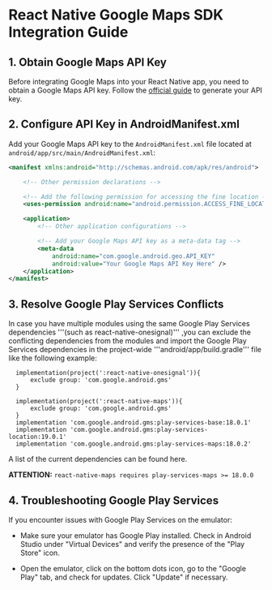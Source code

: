 # React Native Google Maps SDK Integration Guide

## 1. Obtain Google Maps API Key

Before integrating Google Maps into your React Native app, you need to obtain a Google Maps API key. Follow the [official guide](https://developers.google.com/maps/gmp-get-started) to generate your API key.

## 2. Configure API Key in AndroidManifest.xml

Add your Google Maps API key to the `AndroidManifest.xml` file located at `android/app/src/main/AndroidManifest.xml`:

```xml
<manifest xmlns:android="http://schemas.android.com/apk/res/android">

    <!-- Other permission declarations -->

    <!-- Add the following permission for accessing the fine location -->
    <uses-permission android:name="android.permission.ACCESS_FINE_LOCATION" />

    <application>
        <!-- Other application configurations -->

        <!-- Add your Google Maps API key as a meta-data tag -->
        <meta-data
            android:name="com.google.android.geo.API_KEY"
            android:value="Your Google Maps API Key Here" />
    </application>
</manifest>
```

## 3. Resolve Google Play Services Conflicts

In case you have multiple modules using the same Google Play Services dependencies '''(such as react-native-onesignal)''' ,you can exclude the conflicting dependencies from the modules and import the Google Play Services dependencies in the project-wide '''android/app/build.gradle''' file like the following example:

```
  implementation(project(':react-native-onesignal')){
      exclude group: 'com.google.android.gms'
  }

  implementation(project(':react-native-maps')){
      exclude group: 'com.google.android.gms'
  }
  implementation 'com.google.android.gms:play-services-base:18.0.1'
  implementation 'com.google.android.gms:play-services-location:19.0.1'
  implementation 'com.google.android.gms:play-services-maps:18.0.2'
```

A list of the current dependencies can be found here.

**ATTENTION:** ```react-native-maps requires play-services-maps >= 18.0.0```

## 4. Troubleshooting Google Play Services

If you encounter issues with Google Play Services on the emulator:

- Make sure your emulator has Google Play installed. Check in Android Studio under "Virtual Devices" and verify the presence of the "Play Store" icon.

- Open the emulator, click on the bottom dots icon, go to the "Google Play" tab, and check for updates. Click "Update" if necessary.